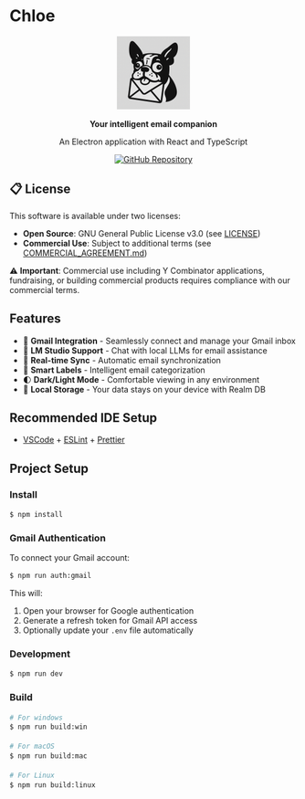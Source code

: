 # Chloe

<div align="center">
  <img src="resources/icon.png" alt="Chloe Logo" width="128" height="128">
  
  **Your intelligent email companion**
  
  An Electron application with React and TypeScript
  
  [![GitHub Repository](https://img.shields.io/badge/GitHub-ArEnSc%2FChloe-blue?style=flat-square&logo=github)](https://github.com/ArEnSc/Chloe)
</div>

## 📋 License

This software is available under two licenses:

- **Open Source**: GNU General Public License v3.0 (see [LICENSE](LICENSE))
- **Commercial Use**: Subject to additional terms (see [COMMERCIAL_AGREEMENT.md](COMMERCIAL_AGREEMENT.md))

⚠️ **Important**: Commercial use including Y Combinator applications, fundraising, or building commercial products requires compliance with our commercial terms.

## Features

- 📧 **Gmail Integration** - Seamlessly connect and manage your Gmail inbox
- 🤖 **LM Studio Support** - Chat with local LLMs for email assistance
- 🔄 **Real-time Sync** - Automatic email synchronization
- 🎯 **Smart Labels** - Intelligent email categorization
- 🌓 **Dark/Light Mode** - Comfortable viewing in any environment
- 💾 **Local Storage** - Your data stays on your device with Realm DB

## Recommended IDE Setup

- [VSCode](https://code.visualstudio.com/) + [ESLint](https://marketplace.visualstudio.com/items?itemName=dbaeumer.vscode-eslint) + [Prettier](https://marketplace.visualstudio.com/items?itemName=esbenp.prettier-vscode)

## Project Setup

### Install

```bash
$ npm install
```

### Gmail Authentication

To connect your Gmail account:

```bash
$ npm run auth:gmail
```

This will:

1. Open your browser for Google authentication
2. Generate a refresh token for Gmail API access
3. Optionally update your `.env` file automatically

### Development

```bash
$ npm run dev
```

### Build

```bash
# For windows
$ npm run build:win

# For macOS
$ npm run build:mac

# For Linux
$ npm run build:linux
```
